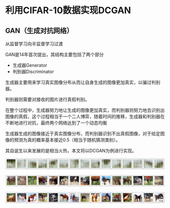 # 利用CIFAR-10数据实现DCGAN

## GAN（生成对抗网络）

从监督学习向半监督学习过渡

GAN是14年首次提出，其结构主要包括了两个部分

* 生成器Generator
* 判别器Discriminator

生成器主要用来学习真实图像分布从而让自身生成的图像更加真实，以骗过判别器。

判别器则需要对接收的图片进行真假判别。

在整个过程中，生成器努力地让生成的图像更加真实，而判别器则努力地去识别出图像的真假，这个过程相当于一个二人博弈，随着时间的推移，生成器和判别器在不断地进行对抗，最终两个网络达到了一个动态均衡

生成器生成的图像接近于真实图像分布，而判别器识别不出真假图像，对于给定图像的预测为真的概率基本接近0.5（相当于随机猜测类别）。

其自诞生以来发展的是相当火热，本文将以DCGAN为例进行实现。

![hei](https://github.com/abbqboy/Sticker/blob/master/photo/DAGAN/1.png?raw=true)

![ssss](https://github.com/abbqboy/Sticker/blob/master/photo/DAGAN/12.png?raw=true)

![hssei](https://github.com/abbqboy/Sticker/blob/master/photo/DAGAN/38.png?raw=true)












